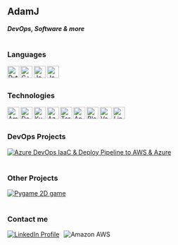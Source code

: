 ## AdamJ

_**DevOps, Software & more**_<br><br>

### Languages

<img src="https://cdn.simpleicons.org/python/000/fff" alt="Python" align=left width=27 height=27>
<img src="https://cdn.simpleicons.org/c++/000/fff" alt="C++" align=left width=27 height=27>
<img src="https://cdn.simpleicons.org/sqlite/000/fff" alt="Java" align=left width=27 height=27>
<img src="https://cdn.simpleicons.org/java/000/fff" alt="Java" align=left width=27 height=27>
<br><br>

### Technologies
<img src="https://cdn.simpleicons.org/amazonaws/000/fff" alt="Amazon AWS" align=left width=27 height=27>
<img src="https://cdn.simpleicons.org/docker/000/fff" alt="Docker" align=left width=27 height=27>
<img src="https://cdn.simpleicons.org/kubernetes/000/fff" alt="Kubernetes" align=left width=27 height=27>
<img src="https://cdn.simpleicons.org/azuredevops/000/fff" alt="Azure Devops" align=left width=27 height=27>
<img src="https://cdn.simpleicons.org/terraform/000/fff" alt="Terraform" align=left width=27 height=27>
<img src="https://cdn.simpleicons.org/ansible/000/fff" alt="Ansible" align=left width=27 height=27>
<img src="https://cdn.simpleicons.org/jenkins/000/fff" alt="Blender" align=left width=27 height=27>
<img src="https://cdn.simpleicons.org/vagrant/000/fff" alt="Vagrant" align=left width=27 height=27>
<img src="https://cdn.simpleicons.org/linux/000/fff" alt="Linux" align=left width=27 height=27>
<br><br>


### DevOps Projects
[![Azure DevOps IaaC & Deploy Pipeline to AWS & Azure ](https://img.shields.io/badge/azure%20devops-%230078D7.svg?&style=for-the-badge&logo=azure%20devops&logoColor=white)](https://github.com/AdamJ77/azure-devops-kubernetes-terraform-pipeline)
<br><br>

### Other Projects
[![Pygame 2D game](https://img.shields.io/badge/pygame-%233776AB.svg?&style=for-the-badge&logo=python&logoColor=white)](https://github.com/AdamJ77/highway-pygame)
<br><br>

### Contact me
<div style="display: flex; align-items: center;">
    <a href="https://www.linkedin.com/in/adam-je%C5%BC-4b2055270/" style="margin-right: 10px;">
        <img src="https://img.shields.io/badge/LinkedIn-0077B5?style=for-the-badge&logo=linkedin&logoColor=white" alt="LinkedIn Profile" />
    </a>
    <img src="https://custom-icon-badges.demolab.com/badge/-adamj77contact@gmail.com-red?style=for-the-badge&logo=mention&logoColor=white" alt="Amazon AWS" />
</div>

